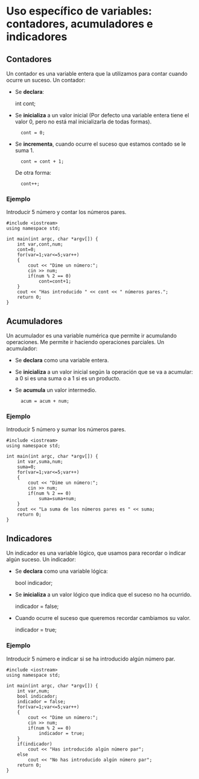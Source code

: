 # Uso específico de variables: contadores, acumuladores e indicadores

## Contadores

Un contador es una variable entera que la utilizamos para contar cuando ocurre un suceso. Un contador:

* Se **declara**:

    int cont;

* Se **inicializa** a un valor inicial (Por defecto una variable entera tiene el valor 0, pero no está mal inicializarla de todas formas).

		cont = 0; 

* Se **incrementa**, cuando ocurre el suceso que estamos contado se le suma 1.

		cont = cont + 1;
    
    De otra forma:

        cont++;

### Ejemplo

Introducir 5 número y contar los números pares.

	#include <iostream>
    using namespace std;

    int main(int argc, char *argv[]) {
        int var,cont,num;
		cont=0;
		for(var=1;var<=5;var++)
        {
			cout << "Dime un número:";
			cin >> num;
			if(num % 2 == 0)
				cont=cont+1;
        }
		cout << "Has introducido " << cont << " números pares.";
	    return 0;
    }

## Acumuladores

Un acumulador es una variable numérica que permite ir acumulando operaciones. Me permite ir haciendo operaciones parciales. Un acumulador:

* Se **declara** como una variable entera.
* Se **inicializa** a un valor inicial según la operación que se va a acumular: a 0 si es una suma o a 1 si es un producto.
* Se **acumula** un valor intermedio.
		
		acum = acum + num;

### Ejemplo

Introducir 5 número y sumar los números pares.

	#include <iostream>
    using namespace std;

    int main(int argc, char *argv[]) {
        int var,suma,num;
		suma=0;
		for(var=1;var<=5;var++)
        {
			cout << "Dime un número:";
			cin >> num;
			if(num % 2 == 0)
				suma=suma+num;
        }
		cout << "La suma de los números pares es " << suma;
	    return 0;
    }

## Indicadores

Un indicador es una variable lógico, que usamos para recordar o indicar algún suceso. Un indicador:

* Se **declara** como una variable lógica:

    bool indicador;

* Se **inicializa** a un valor lógico que indica que el suceso no ha ocurrido.

	indicador = false;

* Cuando ocurre el suceso que queremos recordar cambiamos su valor.

	indicador = true;

### Ejemplo

Introducir 5 número e indicar si se ha introducido algún número par.

    #include <iostream>
    using namespace std;

    int main(int argc, char *argv[]) {
        int var,num;
        bool indicador;
		indicador = false;
		for(var=1;var<=5;var++)
        {
			cout << "Dime un número:";
			cin >> num;
			if(num % 2 == 0)
				indicador = true;
        }
		if(indicador)
			cout << "Has introducido algún número par";
		else
			cout << "No has introducido algún número par";
	    return 0;
    }
